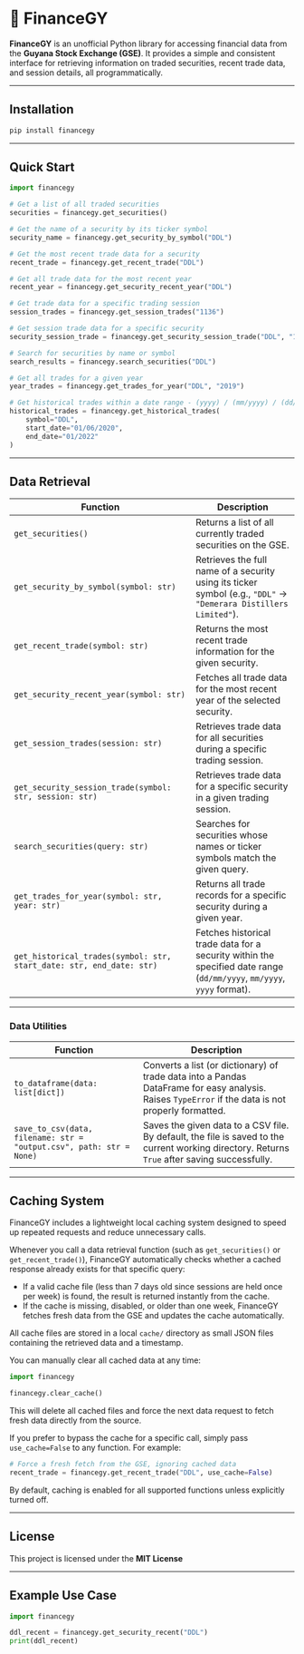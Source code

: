 # 🏦 FinanceGY

**FinanceGY** is an unofficial Python library for accessing financial data from the **Guyana Stock Exchange (GSE)**. It provides a simple and consistent interface for retrieving information on traded securities, recent trade data, and session details, all programmatically.

---

## Installation

```bash
pip install financegy
```

---

## Quick Start

```python
import financegy

# Get a list of all traded securities
securities = financegy.get_securities()

# Get the name of a security by its ticker symbol
security_name = financegy.get_security_by_symbol("DDL")

# Get the most recent trade data for a security
recent_trade = financegy.get_recent_trade("DDL")

# Get all trade data for the most recent year
recent_year = financegy.get_security_recent_year("DDL")

# Get trade data for a specific trading session
session_trades = financegy.get_session_trades("1136")

# Get session trade data for a specific security
security_session_trade = financegy.get_security_session_trade("DDL", "1136")

# Search for securities by name or symbol
search_results = financegy.search_securities("DDL")

# Get all trades for a given year
year_trades = financegy.get_trades_for_year("DDL", "2019")

# Get historical trades within a date range - (yyyy) / (mm/yyyy) / (dd/mm/yyyy)
historical_trades = financegy.get_historical_trades(
    symbol="DDL",
    start_date="01/06/2020",
    end_date="01/2022"
)
```

---

## Data Retrieval

| Function                                                             | Description                                                                                                            |
| -------------------------------------------------------------------- | ---------------------------------------------------------------------------------------------------------------------- |
| `get_securities()`                                                   | Returns a list of all currently traded securities on the GSE.                                                          |
| `get_security_by_symbol(symbol: str)`                                | Retrieves the full name of a security using its ticker symbol (e.g., `"DDL"` → `"Demerara Distillers Limited"`).       |
| `get_recent_trade(symbol: str)`                                      | Returns the most recent trade information for the given security.                                                      |
| `get_security_recent_year(symbol: str)`                              | Fetches all trade data for the most recent year of the selected security.                                              |
| `get_session_trades(session: str)`                                   | Retrieves trade data for all securities during a specific trading session.                                             |
| `get_security_session_trade(symbol: str, session: str)`              | Retrieves trade data for a specific security in a given trading session.                                               |
| `search_securities(query: str)`                                      | Searches for securities whose names or ticker symbols match the given query.                                           |
| `get_trades_for_year(symbol: str, year: str)`                        | Returns all trade records for a specific security during a given year.                                                 |
| `get_historical_trades(symbol: str, start_date: str, end_date: str)` | Fetches historical trade data for a security within the specified date range (`dd/mm/yyyy`, `mm/yyyy`, `yyyy` format). |

---

### Data Utilities

| Function                                                            | Description                                                                                                                                        |
| ------------------------------------------------------------------- | -------------------------------------------------------------------------------------------------------------------------------------------------- |
| `to_dataframe(data: list[dict])`                                    | Converts a list (or dictionary) of trade data into a Pandas DataFrame for easy analysis. Raises `TypeError` if the data is not properly formatted. |
| `save_to_csv(data, filename: str = "output.csv", path: str = None)` | Saves the given data to a CSV file. By default, the file is saved to the current working directory. Returns `True` after saving successfully.      |

---

## Caching System

FinanceGY includes a lightweight local caching system designed to speed up repeated requests and reduce unnecessary calls.

Whenever you call a data retrieval function (such as `get_securities()` or `get_recent_trade()`), FinanceGY automatically checks whether a cached response already exists for that specific query:

-   If a valid cache file (less than 7 days old since sessions are held once per week) is found, the result is returned instantly from the cache.
-   If the cache is missing, disabled, or older than one week, FinanceGY fetches fresh data from the GSE and updates the cache automatically.

All cache files are stored in a local `cache/` directory as small JSON files containing the retrieved data and a timestamp.

You can manually clear all cached data at any time:

```python
import financegy

financegy.clear_cache()
```

This will delete all cached files and force the next data request to fetch fresh data directly from the source.

If you prefer to bypass the cache for a specific call, simply pass `use_cache=False` to any function. For example:

```python
# Force a fresh fetch from the GSE, ignoring cached data
recent_trade = financegy.get_recent_trade("DDL", use_cache=False)
```

By default, caching is enabled for all supported functions unless explicitly turned off.

---

## License

This project is licensed under the **MIT License**

---

## Example Use Case

```python
import financegy

ddl_recent = financegy.get_security_recent("DDL")
print(ddl_recent)
```
